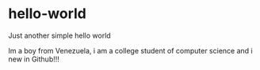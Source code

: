 # hello-world
Just another simple hello world

Im a boy from Venezuela, i am a college student of computer science and i new in Github!!!
